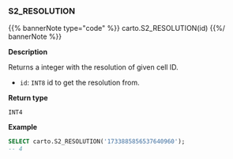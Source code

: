 ### S2_RESOLUTION

{{% bannerNote type="code" %}}
carto.S2_RESOLUTION(id)
{{%/ bannerNote %}}

**Description**

Returns a integer with the resolution of given cell ID.

* `id`: `INT8` id to get the resolution from.

**Return type**

`INT4`

**Example**

```sql
SELECT carto.S2_RESOLUTION('1733885856537640960');
-- 4
```